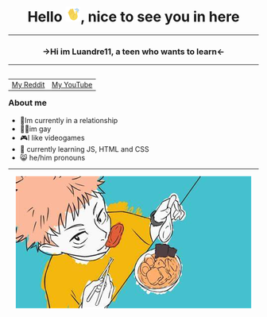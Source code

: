 <h1 align="center"> Hello <img src="https://github.com/Luandre11/Luandre11/blob/main/images/handHi-unscreen.gif" alt="Wavy Hand" width="30px">, nice to see you in here </h1>

<hr>
<h3 align="center"> <b> →Hi im Luandre11, a teen who wants to learn← </b> </h3>
<hr>

<table align="right">
  <td>
   <a rel="author" href="https://www.reddit.com/user/Luandre11/">My Reddit </a>
 </td>
 <td>
  <a rel="author" href="https://www.youtube.com/channel/UC-o20NCT7w7Kyc0tLDIw9Pg">My YouTube </a>
 </td>
</table>

 ### About me
- 🙂Im currently in a relationship 
- 🏳️‍🌈im gay
- 🎮I like videogames
- 🌱 currently learning JS, HTML and CSS
- 😸 he/him pronouns


<hr>
<p align="center">
   <img src="https://github.com/Luandre11/Luandre11/blob/main/images/ending_jujutsu.jpeg" alt="dumbImage">
</p>
